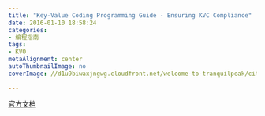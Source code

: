 ```yaml
---
title: "Key-Value Coding Programming Guide - Ensuring KVC Compliance"
date: 2016-01-10 18:58:24
categories: 
- 编程指南
tags: 
- KVO
metaAlignment: center
autoThumbnailImage: no
coverImage: //d1u9biwaxjngwg.cloudfront.net/welcome-to-tranquilpeak/city.jpg

---
```


[官方文档](https://developer.apple.com/library/ios/documentation/Cocoa/Conceptual/KeyValueCoding/Articles/Compliant.html#//apple_ref/doc/uid/20002172-BAJEAIEE)
